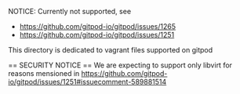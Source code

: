 NOTICE: Currently not supported, see
- https://github.com/gitpod-io/gitpod/issues/1265
- https://github.com/gitpod-io/gitpod/issues/1251

This directory is dedicated to vagrant files supported on gitpod

== SECURITY NOTICE ==
We are expecting to support only libvirt for reasons mensioned in https://github.com/gitpod-io/gitpod/issues/1251#issuecomment-589881514